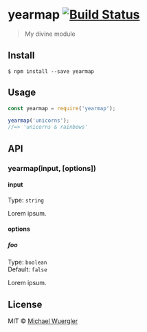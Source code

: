 # yearmap [![Build Status](https://travis-ci.org/radiovisual/yearmap.svg?branch=master)](https://travis-ci.org/radiovisual/yearmap)

> My divine module


## Install

```
$ npm install --save yearmap
```


## Usage

```js
const yearmap = require('yearmap');

yearmap('unicorns');
//=> 'unicorns & rainbows'
```


## API

### yearmap(input, [options])

#### input

Type: `string`

Lorem ipsum.

#### options

##### foo

Type: `boolean`<br>
Default: `false`

Lorem ipsum.


## License

MIT © [Michael Wuergler](http://numetriclabs.com)
